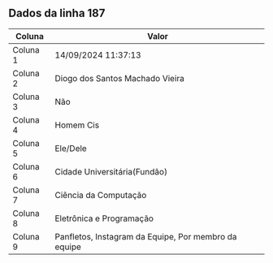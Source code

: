 ## Dados da linha 187

| Coluna | Valor |
|--------|-------|
| Coluna 1 | 14/09/2024 11:37:13 |
| Coluna 2 | Diogo dos Santos Machado Vieira |
| Coluna 3 | Não |
| Coluna 4 | Homem Cis |
| Coluna 5 | Ele/Dele |
| Coluna 6 | Cidade Universitária(Fundão) |
| Coluna 7 | Ciência da Computação |
| Coluna 8 | Eletrônica e Programação |
| Coluna 9 | Panfletos, Instagram da Equipe, Por membro da equipe |

